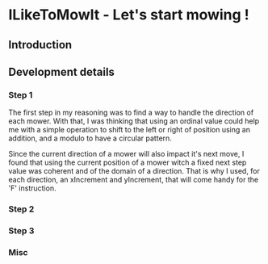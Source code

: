 # ILikeToMowIt - Let's start mowing ! 
## Introduction

## Development details

### Step 1
The first step in my reasoning was to find a way to handle the direction of each mower. With that, I was thinking that 
using an ordinal value could help me with a simple operation to shift to the left or right of position using an addition, and a modulo to have a circular pattern.

Since the current direction of a mower will also impact it's next move, I found that using the current position of a mower witch a fixed next step value was coherent and of the domain of a direction. 
That is why I used, for each direction, an xIncrement and yIncrement, that will come handy for the 'F' instruction. 

### Step 2

### Step 3

### Misc

